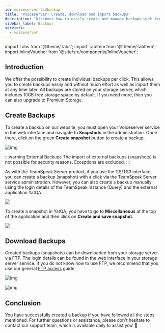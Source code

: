 ```yaml
---
id: voiceserver-ts3backup
title: "Voiceserver: Create, download and import backups"
description: "Discover how to easily create and manage backups with free storage and upgrade options for secure data protection → Learn more now"
sidebar_label: Backups
services:
  - voiceserver
---
```


import Tabs from '@theme/Tabs';
import TabItem from '@theme/TabItem';
import InlineVoucher from '@site/src/components/InlineVoucher';

## Introduction

We offer the possibility to create individual backups per click. This allows you to create backups easily and without much effort as well as import them at any time later. All backups are stored on your storage server, which includes 10GB free storage space by default. If you need more, then you can also upgrade to Premium Storage.

<InlineVoucher />

## Create Backups

<Tabs>

<TabItem value="Webinterface" label="TeamSpeak Server Product" default>

To create a backup on our website, you must open your Voiceserver service in the web interface and navigate to **Snapshots** in the administration. Once there, click on the green **Create snapshot** button to create a backup.

![img](https://screensaver01.zap-hosting.com/index.php/s/G2EfYtMnqGzrjpC/download)

:::warning External Backups
The import of external backups (snapshots) is not possible for security reasons. Exceptions are excluded. 
:::

</TabItem>
<TabItem value="self_hosted" label="Self hosted (VPS/Dedicated Server)">

As with the TeamSpeak Server product, if you use the GS/TS3 interface, you can create a backup (snapshot) with a click via the TeamSpeak Server service administration. However, you can also create a backup manually using the login details of the TeamSpeak instance (Query) and the external application YatQA. 

![](https://screensaver01.zap-hosting.com/index.php/s/GNak6s26sFcX4bA/preview)

To create a snapshot in YatQA, you have to go to **Miscellaneous** at the top of the application and then click on **Create and save snapshot**. 

![](https://screensaver01.zap-hosting.com/index.php/s/CZWZRYSXpCTi4j3/preview)

</TabItem>
</Tabs>

## Download Backups

Created backups (snapshots) can be downloaded from your storage server via FTP. The login details can be found in the web interface in your storage server service. If you do not know how to use FTP, we recommend that you use our general [FTP access](gameserver-ftpaccess.md) guide.

![img](https://screensaver01.zap-hosting.com/index.php/s/NTR5oygagD6M6mY/preview)

![img](https://screensaver01.zap-hosting.com/index.php/s/MiX4GG2zoe5mkSc/preview)

## Conclusion

You have successfully created a backup if you have followed all the steps mentioned. For further questions or assistance, please don't hesitate to contact our support team, which is available daily to assist you! 🙂

<InlineVoucher />
